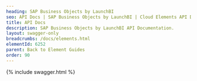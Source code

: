 ```yaml
---
heading: SAP Business Objects by LaunchBI
seo: API Docs | SAP Business Objects by LaunchBI | Cloud Elements API Docs
title: API Docs
description: SAP Business Objects by LaunchBI API Documentation.
layout: swagger-only
breadcrumbs: /docs/elements.html
elementId: 6252
parent: Back to Element Guides
order: 90
---
```


{% include swagger.html %}
